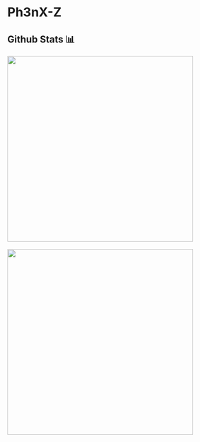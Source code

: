 # Ph3nX-Z

## Github Stats 📊
<a href="https://github.com/Ph3nX-Z/">
  <img align="center" src="https://github-readme-stats.vercel.app/api?username=Ph3nX-Z&show_icons=true&theme=gotham&?count_private=true&include_all_commits=true" length="100" width="420">
  <br>
  <br>
  <img src="https://github-readme-stats.vercel.app/api/top-langs/?username=Ph3nX-Z&layout=compact&theme=gotham" length="100" width="420">
</a>
